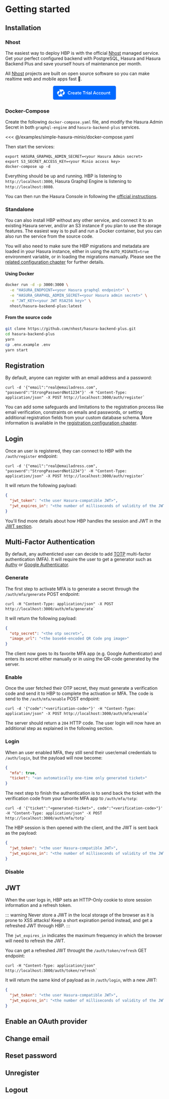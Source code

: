 # Getting started

## Installation

### Nhost

The easiest way to deploy HBP is with the official [Nhost](https://nhost.io) managed service. Get your perfect configured backend with PostgreSQL, Hasura and Hasura Backend Plus and save yourself hours of maintenance per month.

All [Nhost](https://nhost.io) projects are built on open source software so you can make realtime web and mobile apps fast 🚀.

<div style="text-align:center;">
  <a href="https://nhost.io/register" target="_blank" >
    <img src="https://github.com/nhost/hasura-backend-plus/raw/master/docs/.vuepress/public/nhost-register-button.png" width="200px" />
  </a>
</div>

### Docker-Compose

Create the following `docker-compose.yaml` file, and modify the Hasura Admin Secret in both `graphql-engine` and `hasura-backend-plus` services.

<<< @/examples/simple-hasura-minio/docker-compose.yaml

Then start the services:

```shell
export HASURA_GRAPHQL_ADMIN_SECRET=<your Hasura Admin secret>
export S3_SECRET_ACCESS_KEY=<your Minio access key>
docker-compose up -d
```

Everything should be up and running. HBP is listening to `http://localhost:3000`, Hasura Graphql Engine is listening to `http://localhost:8080`.

You can then run the Hasura Console in following the [official instructions](https://hasura.io/docs/1.0/graphql/manual/hasura-cli/hasura_console.html).

<!-- If you want to get a more advanced example in using an S3-compatible Object Storage, see the [Minio example](recipes#minio) in the recipes. -->

### Standalone

You can also install HBP without any other service, and connect it to an existing Hasura server, and/or an S3 instance if you plan to use the storage features.
The easiest way is to pull and run a Docker container, but you can also run the service from the source code.

You will also need to make sure the HBP migrations and metadata are loaded in your Hasura instance, either in using the `AUTO_MIGRATE=true` environment variable, or in loading the migrations manually. Please see the [related configuration chapter](configuration.md#migrations) for further details.

#### Using Docker

```sh
docker run -d -p 3000:3000 \
  -e "HASURA_ENDPOINT=<your Hasura graphql endpoint>" \
  -e "HASURA_GRAPHQL_ADMIN_SECRET=<your Hasura admin secret>" \
  -e "JWT_KEY=<your JWT RSA256 key>" \
  nhost/hasura-backend-plus:latest
```

<!-- TODO You can also pass on the configuration to connect to an S3 service  -->

#### From the source code

```sh
git clone https://github.com/nhost/hasura-backend-plus.git
cd hasura-backend-plus
yarn
cp .env.example .env
yarn start
```

## Registration

By default, anyone can register with an email address and a password:

```shell
curl -d '{"email":"real@emailadress.com", "password":"StrongPasswordNot1234"}' -H "Content-Type: application/json" -X POST http://localhost:3000/auth/register`
```

You can add some safeguards and limitations to the registration process like email verification, constraints on emails and passwords, or setting additional registration fields from your custom database schema. More information is available in the [registration configuration chapter](configuration.md#registration).

## Login

Once an user is registered, they can connect to HBP with the `/auth/register` endpoint:

```shell
curl -d '{"email":"real@emailadress.com", "password":"StrongPasswordNot1234"}' -H "Content-Type: application/json" -X POST http://localhost:3000/auth/register`
```

It will return the following payload:

```json
{
  "jwt_token": "<the user Hasura-compatible JWT>",
  "jwt_expires_in": "<the number of milliseconds of validity of the JWT>"
}
```

You'll find more details about how HBP handles the session and JWT in the [JWT section](#jwt).

## Multi-Factor Authentication

By default, any authenticted user can decide to add [TOTP](https://en.wikipedia.org/wiki/Time-based_One-time_Password_algorithm) multi-factor authentication (MFA). It will require the user to get a generator such as [Authy](https://authy.com/) or [Google Authenticator](https://play.google.com/store/apps/details?id=com.google.android.apps.authenticator2&hl=en).

### Generate

The first step to activate MFA is to generate a secret through the `/auth/mfa/generate` POST endpoint:

```shell
curl -H "Content-Type: application/json" -X POST http://localhost:3000/auth/mfa/generate`
```

It will return the following payload:

```json
{
  "otp_secret": "<the otp secret>",
  "image_url": "<the base64-encoded QR Code png image>"
}
```

The client now goes to its favorite MFA app (e.g. Google Authenticator) and enters its secret either manually or in using the QR-code generated by the server.

### Enable

Once the user fetched their OTP secret, they must generate a verification code and send it to HBP to complete the activation or MFA. The code is send to the `/auth/mfa/enable` POST endpoint:

```shell
curl -d '{"code":"<verification-code>"}' -H "Content-Type: application/json" -X POST http://localhost:3000/auth/mfa/enable`
```

The server should return a `204` HTTP code. The user login will now have an additional step as explained in the following section.

### Login

When an user enabled MFA, they still send their user/email credentials to `/auth/login`, but the payload will now become:

```json
{
  "mfa": true,
  "ticket": "<an automatically one-time only generated ticket>"
}
```

The next step to finish the authentication is to send back the ticket with the verification code from your favorite MFA app to `/auth/mfa/totp`:

```shell
curl -d '{"ticket":"<generated-ticket>", code":"<verification-code>"}' -H "Content-Type: application/json" -X POST http://localhost:3000/auth/mfa/totp`
```

The HBP session is then opened with the client, and the JWT is sent back as the payload:

```json
{
  "jwt_token": "<the user Hasura-compatible JWT>",
  "jwt_expires_in": "<the number of milliseconds of validity of the JWT>"
}
```

### Disable

## JWT

<!-- TODO Explain here:
- How JWT is structured
- How JWT is refreshed
- How to get the JWT
-> link to cookie specs in the configuration page -->

When the user logs in, HBP sets an HTTP-Only cookie to store session information and a refresh token.

::: warning
Never store a JWT in the local storage of the browser as it is prone to XSS attacks! Keep a short expiration period instead, and get a refreshed JWT through HBP.
:::

The `jwt_expires_in` indicates the maximum frequency in which the browser will need to refresh the JWT.

You can get a refreshed JWT throught the `/auth/token/refresh` GET endpoint:

```shell
curl -H "Content-Type: application/json" http://localhost:3000/auth/token/refresh`
```

It will return the same kind of payload as in `/auth/login`, with a new JWT:

```json
{
  "jwt_token": "<the user Hasura-compatible JWT>",
  "jwt_expires_in": "<the number of milliseconds of validity of the JWT>"
}
```

## Enable an OAuth provider

## Change email

<!-- TODO in configuration? -->

## Reset password

<!-- TODO in configuration? -->

## Unregister

## Logout

